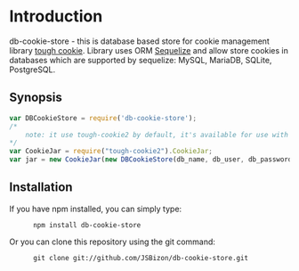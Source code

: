 
# Introduction

db-cookie-store - this is database based store for cookie management library [tough cookie](https://github.com/goinstant/tough-cookie "tough cookie").
Library uses ORM [Sequelize](http://sequelizejs.com/ "sequalize") and allow store cookies in databases which are supported by sequelize: MySQL, MariaDB, SQLite, PostgreSQL. 

## Synopsis

``` javascript
var DBCookieStore = require('db-cookie-store');
/*
	note: it use tough-cookie2 by default, it's available for use with tough-cookie. tough-cookie2 is just fork of tough-cookie with different fixes
*/
var CookieJar = require("tough-cookie2").CookieJar; 
var jar = new CookieJar(new DBCookieStore(db_name, db_user, db_password, db_options));
```

## Installation
If you have npm installed, you can simply type:
          
          npm install db-cookie-store
          
Or you can clone this repository using the git command:

          git clone git://github.com/JSBizon/db-cookie-store.git




